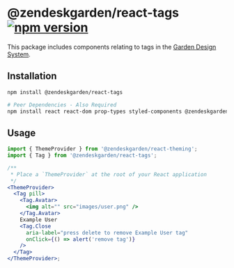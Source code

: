 # @zendeskgarden/react-tags [![npm version][npm version badge]][npm version link]

[npm version badge]: https://flat.badgen.net/npm/v/@zendeskgarden/react-tags
[npm version link]: https://www.npmjs.com/package/@zendeskgarden/react-tags

This package includes components relating to tags in the
[Garden Design System](https://zendeskgarden.github.io/).

## Installation

```sh
npm install @zendeskgarden/react-tags

# Peer Dependencies - Also Required
npm install react react-dom prop-types styled-components @zendeskgarden/react-theming
```

## Usage

```jsx static
import { ThemeProvider } from '@zendeskgarden/react-theming';
import { Tag } from '@zendeskgarden/react-tags';

/**
 * Place a `ThemeProvider` at the root of your React application
 */
<ThemeProvider>
  <Tag pill>
    <Tag.Avatar>
      <img alt="" src="images/user.png" />
    </Tag.Avatar>
    Example User
    <Tag.Close
      aria-label="press delete to remove Example User tag"
      onClick={() => alert('remove tag')}
    />
  </Tag>
</ThemeProvider>;
```
